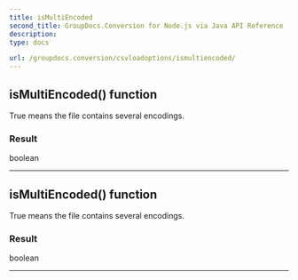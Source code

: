 ```yaml
---
title: isMultiEncoded
second_title: GroupDocs.Conversion for Node.js via Java API Reference
description: 
type: docs

url: /groupdocs.conversion/csvloadoptions/ismultiencoded/
---
```


## isMultiEncoded()  function

 True means the file contains several encodings.
 

### Result
boolean


---


## isMultiEncoded()  function

 True means the file contains several encodings.
 

### Result
boolean


---


